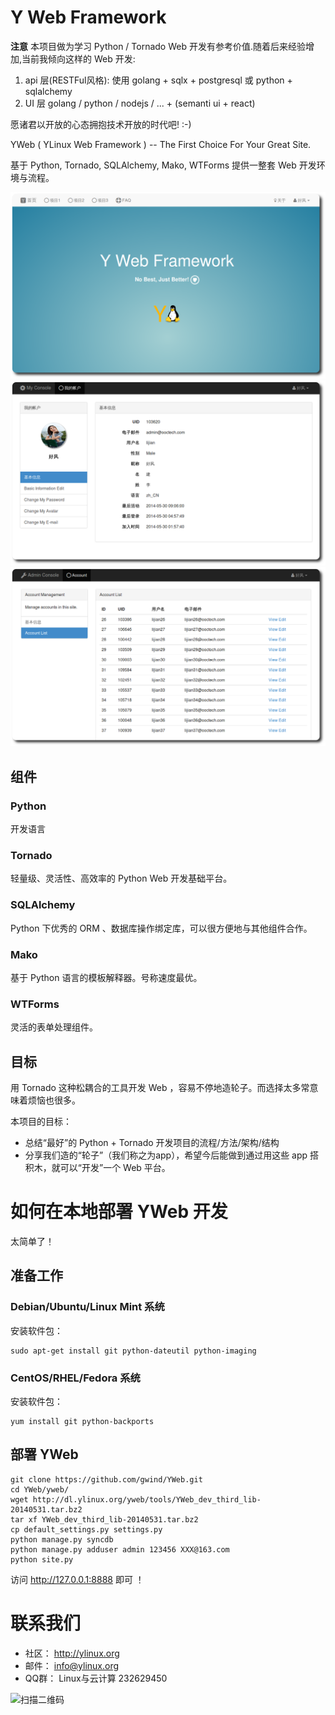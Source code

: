 # Y Web Framework

**注意** 本项目做为学习 Python / Tornado Web 开发有参考价值.随着后来经验增加,当前我倾向这样的 Web 开发:

1. api 层(RESTFul风格): 使用 golang + sqlx + postgresql 或 python + sqlalchemy
2. UI 层 golang / python / nodejs / ... + (semanti ui + react) 

愿诸君以开放的心态拥抱技术开放的时代吧! :-)

YWeb ( YLinux Web Framework ) -- The First Choice For Your Great Site.

基于 Python, Tornado, SQLAlchemy, Mako, WTForms 提供一整套 Web 开发环境与流程。

![YWeb Home Index](https://raw.githubusercontent.com/gwind/YWeb/master/docs/source/_static/screenshots/yweb-home-index.png)
![YWeb Console Account](https://raw.githubusercontent.com/gwind/YWeb/master/docs/source/_static/screenshots/yweb-console-account.png)
![YWeb Admin Account](https://raw.githubusercontent.com/gwind/YWeb/master/docs/source/_static/screenshots/yweb-admin-account.png)


## 组件

### Python

开发语言


### Tornado

轻量级、灵活性、高效率的 Python Web 开发基础平台。


### SQLAlchemy

Python 下优秀的 ORM 、数据库操作绑定库，可以很方便地与其他组件合作。


### Mako

基于 Python 语言的模板解释器。号称速度最优。


### WTForms

灵活的表单处理组件。


## 目标

用 Tornado 这种松耦合的工具开发 Web ，容易不停地造轮子。而选择太多常意味着烦恼也很多。

本项目的目标：

- 总结“最好”的 Python + Tornado 开发项目的流程/方法/架构/结构
- 分享我们造的“轮子”（我们称之为app），希望今后能做到通过用这些 app 搭积木，就可以“开发”一个 Web 平台。


# 如何在本地部署 YWeb 开发

太简单了！

## 准备工作

### Debian/Ubuntu/Linux Mint 系统

安装软件包：

    sudo apt-get install git python-dateutil python-imaging

### CentOS/RHEL/Fedora 系统

安装软件包：

    yum install git python-backports

## 部署 YWeb

    git clone https://github.com/gwind/YWeb.git
    cd YWeb/yweb/
    wget http://dl.ylinux.org/yweb/tools/YWeb_dev_third_lib-20140531.tar.bz2
    tar xf YWeb_dev_third_lib-20140531.tar.bz2
    cp default_settings.py settings.py
    python manage.py syncdb
    python manage.py adduser admin 123456 XXX@163.com
    python site.py

访问 http://127.0.0.1:8888 即可 ！


# 联系我们

- 社区： http://ylinux.org
- 邮件： info@ylinux.org
- QQ群： Linux与云计算 232629450

![扫描二维码](http://ylinux.org/static/img/join-qq-qun232629450.png)

